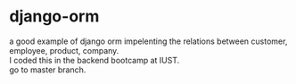 # django-orm
a good example of django orm impelenting the relations between customer, employee, product, company.  
I coded this in the backend bootcamp at IUST.  
go to master branch.

